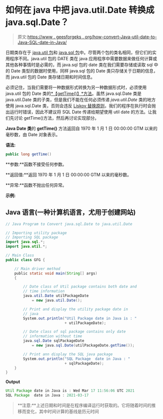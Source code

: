 # 如何在 java 中把 java.util.Date 转换成 java.sql.Date？

> 原文:[https://www . geesforgeks . org/how-convert-Java-util-date-to-Java-SQL-date-in-Java/](https://www.geeksforgeeks.org/how-to-convert-java-util-date-to-java-sql-date-in-java/)

日期类存在于 [java.util 包](https://www.geeksforgeeks.org/java-util-package-java/)和 [java.sql 包](https://www.geeksforgeeks.org/tag/java-sql-package/)中。尽管两个包的类名相同，但它们的实用程序不同。java.util 包的 DATE 类在 java 应用程序中需要数据来做任何计算或其他各种事情时是必需的，而 java.sql 包的 date 类在我们需要存储或读取 sql 中的 Date 类型的数据时使用，同样 java.sql 包的 Date 类只存储关于日期的信息，而 java.util 包的 Date 类存储日期和时间信息。

必须记住，当我们需要将一种数据形式转换为另一种数据形式时，必须使用 java.util 包的 Date 类的[*【getTime()】*方法](https://www.geeksforgeeks.org/date-gettime-method-in-java-with-examples/)。虽然 java.sql.Date 类是 java.util.Date 类的子类，但是我们不能在任何必须传递 *java.util.Date* 类的地方使用 java.sql.Date 类，否则会违反 [Liskov 替换原则](https://www.geeksforgeeks.org/an-introduction-to-software-development-design-principles/)，我们的程序在执行时会抛出运行时错误，因此不建议将 SQL Date 传递给期望使用 util date 的方法。让我们先讨论 getTime()方法，然后再讨论实现部分。

**Java Date 类**的 **getTime()** 方法返回自 1970 年 1 月 1 日 00:00:00 GTM 以来的毫秒数，由 Date 对象表示。

**语法:**

```java
public long getTime()
```

**参数:**函数不接受任何参数。

**返回值:**返回 1970 年 1 月 1 日 00:00:00 GTM 以来的毫秒数。

**异常:**函数不抛出任何异常。

**示例:**

## Java 语言(一种计算机语言，尤用于创建网站)

```java
// Java Program to Convert java.sql.Date to java.util.Date

// Importing utility package
// Importing SQL package
import java.sql.*;
import java.util.*;

// Main Class
public class GFG {

    // Main driver method
    public static void main(String[] args)
    {

        // Date class of Util package contains both date and
        // time information
        java.util.Date utilPackageDate
            = new java.util.Date();

        // Print and display the utility package date in
        // java
        System.out.println("Util Package date in Java is : "
                           + utilPackageDate);

        // Date class of sql package contains only date
        // information without time
        java.sql.Date sqlPackageDate
            = new java.sql.Date(utilPackageDate.getTime());

        // Print ann display the SQL java package
        System.out.println("SQL Package  date in Java : "
                           + sqlPackageDate);
    }
}
```

**Output**

```java
Util Package date in Java is : Wed Mar 17 11:56:06 UTC 2021
SQL Package  date in Java : 2021-03-17

```

> **注意:**上述日期和时间是在程序编译运行时获取的。它将随着时间的推移而变化，其中时间计算的基线是历元时间